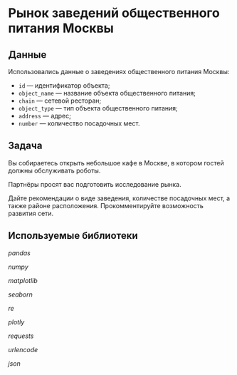 # Рынок заведений общественного питания Москвы


## Данные

Использовались данные о заведениях общественного питания Москвы:

 - `id` — идентификатор объекта;
 - `object_name` — название объекта общественного питания;
 - `chain` — сетевой ресторан;
 - `object_type` — тип объекта общественного питания;
 - `address` — адрес;
 - `number` — количество посадочных мест.

## Задача

Вы собираетесь открыть небольшое кафе в Москве, в котором гостей должны обслуживать роботы. 

Партнёры просят вас подготовить исследование рынка.

Дайте рекомендации о виде заведения, количестве посадочных мест, а также районе расположения. Прокомментируйте возможность развития сети.

## Используемые библиотеки
*pandas*

*numpy*

*matplotlib*

*seaborn*

*re*

*plotly*

*requests*

*urlencode*

*json*